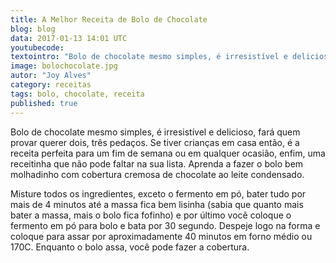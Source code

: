 ```yaml
---
title: A Melhor Receita de Bolo de Chocolate
blog: blog
data: 2017-01-13 14:01 UTC
youtubecode:
textointro: "Bolo de chocolate mesmo simples, é irresistível e delicioso, fará quem provar querer dois, três pedaços. Se tiver crianças em casa então, é a receita perfeita para um fim de semana ou em qualquer ocasião, enfim, uma receitinha que não pode faltar na sua lista. Aprenda a fazer o bolo bem molhadinho com cobertura cremosa de chocolate ao leite condensado."
image: bolochocolate.jpg
autor: "Joy Alves"
category: receitas
tags: bolo, chocolate, receita
published: true
---
```


Bolo de chocolate mesmo simples, é irresistível e delicioso, fará quem provar querer dois, três pedaços. Se tiver crianças em casa então, é a receita perfeita para um fim de semana ou em qualquer ocasião, enfim, uma receitinha que não pode faltar na sua lista. Aprenda a fazer o bolo bem molhadinho com cobertura cremosa de chocolate ao leite condensado.

Misture todos os ingredientes, exceto o fermento em pó, bater tudo por mais de 4 minutos até a massa fica bem lisinha (sabia que quanto mais bater a massa, mais o bolo fica fofinho) e por último você coloque o fermento em pó para bolo e bata por 30 segundo. Despeje logo na forma e coloque para assar por aproximadamente 40 minutos em forno médio ou 170C. Enquanto o bolo assa, você pode fazer a cobertura.
